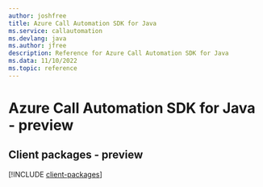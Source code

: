 ```yaml
---
author: joshfree
title: Azure Call Automation SDK for Java
ms.service: callautomation
ms.devlang: java
ms.author: jfree
description: Reference for Azure Call Automation SDK for Java
ms.data: 11/10/2022
ms.topic: reference
---
```

# Azure Call Automation SDK for Java - preview

## Client packages - preview
[!INCLUDE [client-packages](call-automation-client-index.md)]